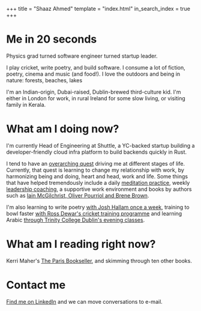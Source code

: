 +++
title = "Shaaz Ahmed"
template = "index.html"
in_search_index = true
+++

# Me in 20 seconds

Physics grad turned software engineer turned startup leader. 

I play cricket, write poetry, and build software. I consume a lot of fiction, poetry, cinema and music (and food!). I love the outdoors and being in nature: forests, beaches, lakes

I'm an Indian-origin, Dubai-raised, Dublin-brewed third-culture kid. I'm either in London for work, in rural Ireland for some slow living, or visiting family in Kerala.


# What am I doing now?

I'm currently Head of Engineering at Shuttle, a YC-backed startup building a developer-friendly cloud infra platform to build backends quickly in Rust. 

I tend to have an [overarching quest](https://randsinrepose.com/archives/you-are-going-on-a-quest/) driving me at different stages of life. Currently, that quest is learning to change my relationship with work, by harmonizing being and doing, heart and head, work and life. Some things that have helped tremendously include a daily [meditation practice](https://www.wakingup.com/), weekly [leadership coaching](https://arnaudsaintpaul.com/), a supportive work environment and books by authors such as [Iain McGilchrist, Oliver Pourriol and Brene Brown](reading).

I'm also learning to write poetry [with Josh Hallam once a week](https://ko-fi.com/wordspace), training to bowl faster [with Ross Dewar's cricket training programme](https://cricketstrength.com/) and learning Arabic [through Trinity College Dublin's evening classes](https://www.tcd.ie/nmes/courses/evening-course/arabic/#:~:text=Course%20Fee,will%20be%20organised%20for%20you).

# What am I reading right now?

Kerri Maher's [The Paris Bookseller](https://www.amazon.co.uk/Paris-Bookseller-Kerri-Maher-ebook/dp/B097GF2B38), and skimming through ten other books. 


# Contact me

[Find me on LinkedIn](https://www.linkedin.com/in/shaaza) and we can move conversations to e-mail.
